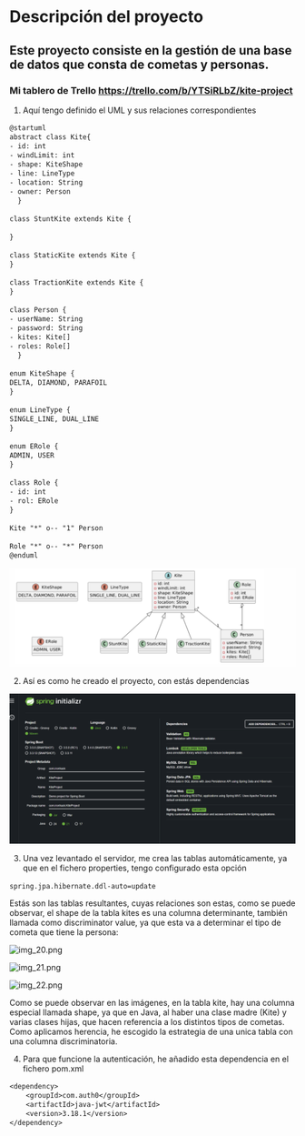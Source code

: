 # Descripción del proyecto

## Este proyecto consiste en la gestión de una base de datos que consta de cometas y personas.

### Mi tablero de Trello https://trello.com/b/YTSiRLbZ/kite-project

1. Aquí tengo definido el UML y sus relaciones correspondientes 

```
@startuml
abstract class Kite{
- id: int
- windLimit: int
- shape: KiteShape
- line: LineType
- location: String
- owner: Person
  }

class StuntKite extends Kite {

}

class StaticKite extends Kite {
}

class TractionKite extends Kite {
}

class Person {
- userName: String
- password: String
- kites: Kite[]
- roles: Role[]
  }

enum KiteShape {
DELTA, DIAMOND, PARAFOIL
}

enum LineType {
SINGLE_LINE, DUAL_LINE
}

enum ERole {
ADMIN, USER
}

class Role {
- id: int
- rol: ERole
}

Kite "*" o-- "1" Person

Role "*" o-- "*" Person
@enduml
```

![img_19.png](img_19.png)

2. Así es como he creado el proyecto, con estás dependencias

![img_1.png](img_1.png)

3. Una vez levantado el servidor, me crea las tablas automáticamente, ya que en el fichero properties, tengo configurado esta opción

```spring.jpa.hibernate.ddl-auto=update```

Estás son las tablas resultantes, cuyas relaciones son estas, como se puede observar, el shape de la tabla kites es una columna
determinante, también llamada como discriminator value, ya que esta va a determinar el tipo de cometa que tiene la persona:

![img_20.png](img_20.png)

![img_21.png](img_21.png)

![img_22.png](img_22.png)

Como se puede observar en las imágenes, en la tabla kite, hay una columna especial llamada shape, ya que en Java, al haber una clase
madre (Kite) y varias clases hijas, que hacen referencia a los distintos tipos de cometas. Como aplicamos herencia, he escogido la estrategia
de una unica tabla con una columna discriminatoria.

4. Para que funcione la autenticación, he añadido esta dependencia en el fichero pom.xml

```
<dependency>
	<groupId>com.auth0</groupId>
	<artifactId>java-jwt</artifactId>
	<version>3.18.1</version>
</dependency>
```
